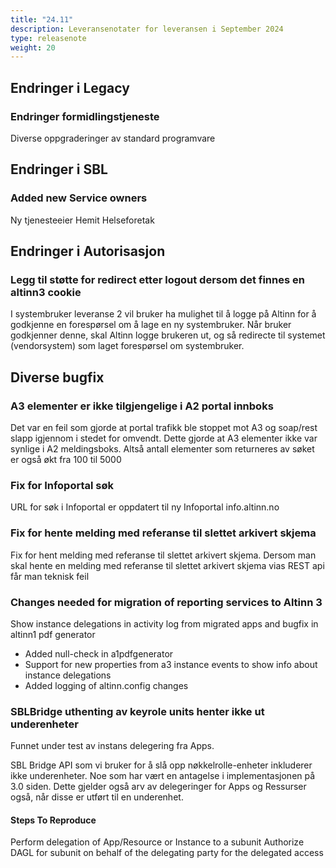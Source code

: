 ```yaml
---
title: "24.11"
description: Leveransenotater for leveransen i September 2024
type: releasenote
weight: 20
---
```


## Endringer i Legacy
### Endringer formidlingstjeneste
Diverse oppgraderinger av standard programvare

## Endringer i SBL
### Added new Service owners
Ny tjenesteeier Hemit Helseforetak

## Endringer i Autorisasjon
### Legg til støtte for redirect etter logout dersom det finnes en altinn3 cookie
I systembruker leveranse 2 vil bruker ha mulighet til å logge på Altinn for å godkjenne en forespørsel om å lage en ny systembruker. Når bruker godkjenner denne, skal Altinn logge brukeren ut, og så redirecte til systemet (vendorsystem) som laget forespørsel om systembruker.

## Diverse bugfix

### A3 elementer er ikke tilgjengelige i A2 portal innboks
Det var en feil som gjorde at portal trafikk ble stoppet mot A3 og soap/rest slapp igjennom i stedet for omvendt. Dette gjorde at A3 elementer ikke var synlige i A2 meldingsboks. Altså antall elementer som returneres av søket er også økt fra 100 til 5000

### Fix for Infoportal søk
URL for søk i Infoportal er oppdatert til ny Infoportal info.altinn.no

### Fix for hente melding med referanse til slettet arkivert skjema
Fix for hent melding med referanse til slettet arkivert skjema. Dersom man skal hente en melding med referanse til slettet arkivert skjema vias REST api får man teknisk feil

### Changes needed for migration of reporting services to Altinn 3
Show instance delegations in activity log from migrated apps and bugfix in altinn1 pdf generator
- Added null-check in a1pdfgenerator
- Support for new properties from a3 instance events to show info about instance delegations
- Added logging of altinn.config changes

### SBLBridge uthenting av keyrole units henter ikke ut underenheter
Funnet under test av instans delegering fra Apps.

SBL Bridge API som vi bruker for å slå opp nøkkelrolle-enheter inkluderer ikke underenheter. Noe som har vært en antagelse i implementasjonen på 3.0 siden.
Dette gjelder også arv av delegeringer for Apps og Ressurser også, når disse er utført til en underenhet.

#### Steps To Reproduce
Perform delegation of App/Resource or Instance to a subunit
Authorize DAGL for subunit on behalf of the delegating party for the delegated access
  
